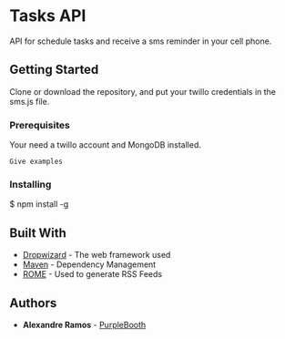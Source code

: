 # Tasks API

API for schedule tasks and receive a sms reminder in your cell phone.

## Getting Started

Clone or download the repository, and put your twillo credentials in the sms.js file.

### Prerequisites

Your need a twillo account and MongoDB installed.

```
Give examples
```

### Installing

$ npm install -g


## Built With

* [Dropwizard](http://www.dropwizard.io/1.0.2/docs/) - The web framework used
* [Maven](https://maven.apache.org/) - Dependency Management
* [ROME](https://rometools.github.io/rome/) - Used to generate RSS Feeds


## Authors

* **Alexandre Ramos** - [PurpleBooth](https://github.com/AlexRamos93)


